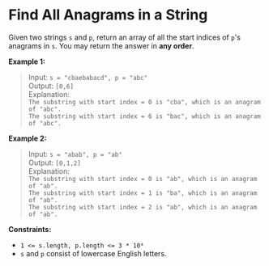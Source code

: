 # Find All Anagrams in a String

Given two strings `s` and `p`, return an array of all the start indices of `p`'s anagrams in `s`. You may return the answer in **any order**.

**Example 1:**

> Input: `s = "cbaebabacd", p = "abc"`  
> Output: `[0,6]`  
> Explanation:  
> `The substring with start index = 0 is "cba", which is an anagram of "abc".`  
> `The substring with start index = 6 is "bac", which is an anagram of "abc".`

**Example 2:**

> Input: `s = "abab", p = "ab"`  
> Output: `[0,1,2]`  
> Explanation:  
> `The substring with start index = 0 is "ab", which is an anagram of "ab".`  
> `The substring with start index = 1 is "ba", which is an anagram of "ab".`  
> `The substring with start index = 2 is "ab", which is an anagram of "ab".`

**Constraints:**

* `1 <= s.length, p.length <= 3 * 10⁴`
* `s` and `p` consist of lowercase English letters.
